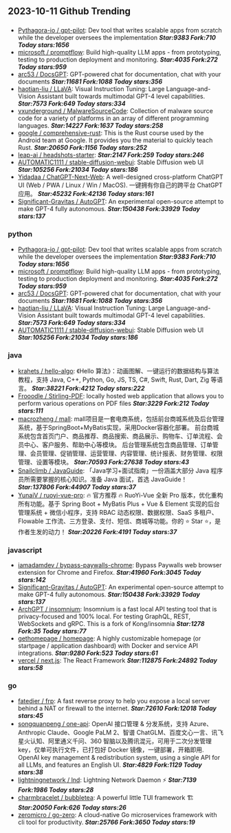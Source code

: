## 2023-10-11 Github Trending

### 
* [Pythagora-io / gpt-pilot](https://github.com/Pythagora-io/gpt-pilot): Dev tool that writes scalable apps from scratch while the developer oversees the implementation ***Star:9383 Fork:710 Today stars:1656***
* [microsoft / promptflow](https://github.com/microsoft/promptflow): Build high-quality LLM apps - from prototyping, testing to production deployment and monitoring. ***Star:4035 Fork:272 Today stars:959***
* [arc53 / DocsGPT](https://github.com/arc53/DocsGPT): GPT-powered chat for documentation, chat with your documents ***Star:11681 Fork:1088 Today stars:356***
* [haotian-liu / LLaVA](https://github.com/haotian-liu/LLaVA): Visual Instruction Tuning: Large Language-and-Vision Assistant built towards multimodal GPT-4 level capabilities. ***Star:7573 Fork:649 Today stars:334***
* [vxunderground / MalwareSourceCode](https://github.com/vxunderground/MalwareSourceCode): Collection of malware source code for a variety of platforms in an array of different programming languages. ***Star:14227 Fork:1637 Today stars:258***
* [google / comprehensive-rust](https://github.com/google/comprehensive-rust): This is the Rust course used by the Android team at Google. It provides you the material to quickly teach Rust. ***Star:20650 Fork:1156 Today stars:252***
* [leap-ai / headshots-starter](https://github.com/leap-ai/headshots-starter):  ***Star:2147 Fork:259 Today stars:246***
* [AUTOMATIC1111 / stable-diffusion-webui](https://github.com/AUTOMATIC1111/stable-diffusion-webui): Stable Diffusion web UI ***Star:105256 Fork:21034 Today stars:186***
* [Yidadaa / ChatGPT-Next-Web](https://github.com/Yidadaa/ChatGPT-Next-Web): A well-designed cross-platform ChatGPT UI (Web / PWA / Linux / Win / MacOS). 一键拥有你自己的跨平台 ChatGPT 应用。 ***Star:45232 Fork:42136 Today stars:161***
* [Significant-Gravitas / AutoGPT](https://github.com/Significant-Gravitas/AutoGPT): An experimental open-source attempt to make GPT-4 fully autonomous. ***Star:150438 Fork:33929 Today stars:137***

### python
* [Pythagora-io / gpt-pilot](https://github.com/Pythagora-io/gpt-pilot): Dev tool that writes scalable apps from scratch while the developer oversees the implementation ***Star:9383 Fork:710 Today stars:1656***
* [microsoft / promptflow](https://github.com/microsoft/promptflow): Build high-quality LLM apps - from prototyping, testing to production deployment and monitoring. ***Star:4035 Fork:272 Today stars:959***
* [arc53 / DocsGPT](https://github.com/arc53/DocsGPT): GPT-powered chat for documentation, chat with your documents ***Star:11681 Fork:1088 Today stars:356***
* [haotian-liu / LLaVA](https://github.com/haotian-liu/LLaVA): Visual Instruction Tuning: Large Language-and-Vision Assistant built towards multimodal GPT-4 level capabilities. ***Star:7573 Fork:649 Today stars:334***
* [AUTOMATIC1111 / stable-diffusion-webui](https://github.com/AUTOMATIC1111/stable-diffusion-webui): Stable Diffusion web UI ***Star:105256 Fork:21034 Today stars:186***

### java
* [krahets / hello-algo](https://github.com/krahets/hello-algo): 《Hello 算法》：动画图解、一键运行的数据结构与算法教程，支持 Java, C++, Python, Go, JS, TS, C#, Swift, Rust, Dart, Zig 等语言。 ***Star:38221 Fork:4212 Today stars:222***
* [Frooodle / Stirling-PDF](https://github.com/Frooodle/Stirling-PDF): locally hosted web application that allows you to perform various operations on PDF files ***Star:3229 Fork:212 Today stars:111***
* [macrozheng / mall](https://github.com/macrozheng/mall): mall项目是一套电商系统，包括前台商城系统及后台管理系统，基于SpringBoot+MyBatis实现，采用Docker容器化部署。 前台商城系统包含首页门户、商品推荐、商品搜索、商品展示、购物车、订单流程、会员中心、客户服务、帮助中心等模块。 后台管理系统包含商品管理、订单管理、会员管理、促销管理、运营管理、内容管理、统计报表、财务管理、权限管理、设置等模块。 ***Star:70593 Fork:27638 Today stars:43***
* [Snailclimb / JavaGuide](https://github.com/Snailclimb/JavaGuide): 「Java学习+面试指南」一份涵盖大部分 Java 程序员所需要掌握的核心知识。准备 Java 面试，首选 JavaGuide！ ***Star:137806 Fork:44907 Today stars:37***
* [YunaiV / ruoyi-vue-pro](https://github.com/YunaiV/ruoyi-vue-pro): 🔥 官方推荐 🔥 RuoYi-Vue 全新 Pro 版本，优化重构所有功能。基于 Spring Boot + MyBatis Plus + Vue & Element 实现的后台管理系统 + 微信小程序，支持 RBAC 动态权限、数据权限、SaaS 多租户、Flowable 工作流、三方登录、支付、短信、商城等功能。你的 ⭐️ Star ⭐️，是作者生发的动力！ ***Star:20226 Fork:4191 Today stars:37***

### javascript
* [iamadamdev / bypass-paywalls-chrome](https://github.com/iamadamdev/bypass-paywalls-chrome): Bypass Paywalls web browser extension for Chrome and Firefox. ***Star:41960 Fork:3045 Today stars:142***
* [Significant-Gravitas / AutoGPT](https://github.com/Significant-Gravitas/AutoGPT): An experimental open-source attempt to make GPT-4 fully autonomous. ***Star:150438 Fork:33929 Today stars:137***
* [ArchGPT / insomnium](https://github.com/ArchGPT/insomnium): Insomnium is a fast local API testing tool that is privacy-focused and 100% local. For testing GraphQL, REST, WebSockets and gRPC. This is a fork of Kong/insomnia ***Star:1278 Fork:35 Today stars:77***
* [gethomepage / homepage](https://github.com/gethomepage/homepage): A highly customizable homepage (or startpage / application dashboard) with Docker and service API integrations. ***Star:9280 Fork:523 Today stars:61***
* [vercel / next.js](https://github.com/vercel/next.js): The React Framework ***Star:112875 Fork:24892 Today stars:58***

### go
* [fatedier / frp](https://github.com/fatedier/frp): A fast reverse proxy to help you expose a local server behind a NAT or firewall to the internet. ***Star:72610 Fork:12018 Today stars:45***
* [songquanpeng / one-api](https://github.com/songquanpeng/one-api): OpenAI 接口管理 & 分发系统，支持 Azure、Anthropic Claude、Google PaLM 2、智谱 ChatGLM、百度文心一言、讯飞星火认知、阿里通义千问、360 智脑以及腾讯混元，可用于二次分发管理 key，仅单可执行文件，已打包好 Docker 镜像，一键部署，开箱即用. OpenAI key management & redistribution system, using a single API for all LLMs, and features an English UI. ***Star:4829 Fork:1129 Today stars:38***
* [lightningnetwork / lnd](https://github.com/lightningnetwork/lnd): Lightning Network Daemon ⚡️ ***Star:7139 Fork:1986 Today stars:28***
* [charmbracelet / bubbletea](https://github.com/charmbracelet/bubbletea): A powerful little TUI framework 🏗 ***Star:20050 Fork:626 Today stars:26***
* [zeromicro / go-zero](https://github.com/zeromicro/go-zero): A cloud-native Go microservices framework with cli tool for productivity. ***Star:25766 Fork:3650 Today stars:19***
